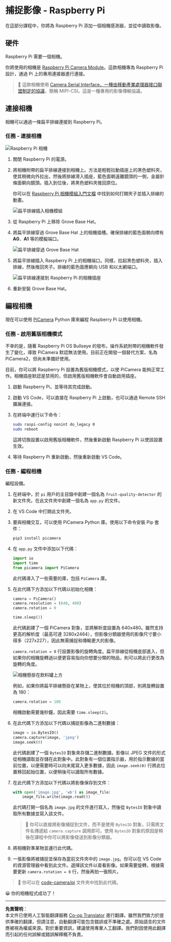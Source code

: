 <!--
CO_OP_TRANSLATOR_METADATA:
{
  "original_hash": "c677667095f6133eee418c7e53615d05",
  "translation_date": "2025-08-26T14:10:53+00:00",
  "source_file": "4-manufacturing/lessons/2-check-fruit-from-device/pi-camera.md",
  "language_code": "hk"
}
-->
# 捕捉影像 - Raspberry Pi

在這部分課程中，你將為 Raspberry Pi 添加一個相機感測器，並從中讀取影像。

## 硬件

Raspberry Pi 需要一個相機。

你將使用的相機是 [Raspberry Pi Camera Module](https://www.raspberrypi.org/products/camera-module-v2/)。這款相機專為 Raspberry Pi 設計，通過 Pi 上的專用連接器進行連接。

> 💁 這款相機使用 [Camera Serial Interface，一種由移動產業處理器接口聯盟制定的協議](https://wikipedia.org/wiki/Camera_Serial_Interface)，簡稱 MIPI-CSI。這是一種專用的影像傳輸協議。

## 連接相機

相機可以通過一條扁平排線連接到 Raspberry Pi。

### 任務 - 連接相機

![Raspberry Pi 相機](../../../../../translated_images/pi-camera-module.4278753c31bd6e757aa2b858be97d72049f71616278cefe4fb5abb485b40a078.hk.png)

1. 關閉 Raspberry Pi 的電源。

1. 將相機附帶的扁平排線連接到相機上。方法是輕輕拉動插座上的黑色塑料夾，使其稍微向外拉出，然後將排線滑入插座，藍色面朝遠離鏡頭的一側，金屬針條面朝向鏡頭。插入到位後，將黑色塑料夾推回原位。

    你可以在 [Raspberry Pi 相機模組入門文檔](https://projects.raspberrypi.org/en/projects/getting-started-with-picamera/2) 中找到如何打開夾子並插入排線的動畫。

    ![扁平排線插入相機模組](../../../../../translated_images/pi-camera-ribbon-cable.0bf82acd251611c21ac616f082849413e2b322a261d0e4f8fec344248083b07e.hk.png)

1. 從 Raspberry Pi 上移除 Grove Base Hat。

1. 將扁平排線穿過 Grove Base Hat 上的相機插槽。確保排線的藍色面朝向標有 **A0**、**A1** 等的模擬端口。

    ![扁平排線穿過 Grove Base Hat](../../../../../translated_images/grove-base-hat-ribbon-cable.501fed202fcf73b11b2b68f6d246189f7d15d3e4423c572ddee79d77b4632b47.hk.png)

1. 將扁平排線插入 Raspberry Pi 上的相機端口。同樣，拉起黑色塑料夾，插入排線，然後推回夾子。排線的藍色面應朝向 USB 和以太網端口。

    ![扁平排線連接到 Raspberry Pi 的相機插座](../../../../../translated_images/pi-camera-socket-ribbon-cable.a18309920b11800911082ed7aa6fb28e6d9be3a022e4079ff990016cae3fca10.hk.png)

1. 重新安裝 Grove Base Hat。

## 編程相機

現在可以使用 [PiCamera](https://pypi.org/project/picamera/) Python 庫來編程 Raspberry Pi 以使用相機。

### 任務 - 啟用舊版相機模式

不幸的是，隨著 Raspberry Pi OS Bullseye 的發布，操作系統附帶的相機軟件發生了變化，導致 PiCamera 默認無法使用。目前正在開發一個替代方案，名為 PiCamera2，但尚未準備好使用。

目前，你可以將 Raspberry Pi 設置為舊版相機模式，以使 PiCamera 能夠正常工作。相機插座默認是禁用的，但啟用舊版相機軟件會自動啟用插座。

1. 啟動 Raspberry Pi，並等待其完成啟動。

1. 啟動 VS Code，可以直接在 Raspberry Pi 上啟動，也可以通過 Remote SSH 擴展連接。

1. 在終端中運行以下命令：

    ```sh
    sudo raspi-config nonint do_legacy 0
    sudo reboot
    ```

    這將切換設置以啟用舊版相機軟件，然後重新啟動 Raspberry Pi 以使該設置生效。

1. 等待 Raspberry Pi 重新啟動，然後重新啟動 VS Code。

### 任務 - 編程相機

編程設備。

1. 在終端中，於 `pi` 用戶的主目錄中創建一個名為 `fruit-quality-detector` 的新文件夾。在此文件夾中創建一個名為 `app.py` 的文件。

1. 在 VS Code 中打開此文件夾。

1. 要與相機交互，可以使用 PiCamera Python 庫。使用以下命令安裝 Pip 套件：

    ```sh
    pip3 install picamera
    ```

1. 在 `app.py` 文件中添加以下代碼：

    ```python
    import io
    import time
    from picamera import PiCamera
    ```

    此代碼導入了一些需要的庫，包括 `PiCamera` 庫。

1. 在此代碼下方添加以下代碼以初始化相機：

    ```python
    camera = PiCamera()
    camera.resolution = (640, 480)
    camera.rotation = 0
    
    time.sleep(2)
    ```

    此代碼創建了一個 PiCamera 對象，並將解析度設置為 640x480。雖然支持更高的解析度（最高可達 3280x2464），但影像分類器使用的影像尺寸要小得多（227x227），因此無需捕捉和傳輸更大的影像。

    `camera.rotation = 0` 行設置影像的旋轉角度。扁平排線從相機底部進入，但如果你的相機旋轉過以便更容易指向你想要分類的物品，則可以將此行更改為旋轉的角度。

    ![相機懸掛在飲料罐上方](../../../../../translated_images/pi-camera-upside-down.5376961ba31459883362124152ad6b823d5ac5fc14e85f317e22903bd681c2b6.hk.png)

    例如，如果你將扁平排線懸掛在某物上，使其位於相機的頂部，則將旋轉設置為 180：

    ```python
    camera.rotation = 180
    ```

    相機啟動需要幾秒鐘，因此需要 `time.sleep(2)`。

1. 在此代碼下方添加以下代碼以捕捉影像為二進制數據：

    ```python
    image = io.BytesIO()
    camera.capture(image, 'jpeg')
    image.seek(0)
    ```

    此代碼創建了一個 `BytesIO` 對象來存儲二進制數據。影像以 JPEG 文件的形式從相機讀取並存儲在此對象中。此對象有一個位置指示器，用於指示數據的當前位置，以便需要時可以向末尾寫入更多數據，因此 `image.seek(0)` 行將此位置移回起始位置，以便稍後可以讀取所有數據。

1. 在此代碼下方添加以下代碼以將影像保存到文件：

    ```python
    with open('image.jpg', 'wb') as image_file:
        image_file.write(image.read())
    ```

    此代碼打開一個名為 `image.jpg` 的文件進行寫入，然後從 `BytesIO` 對象中讀取所有數據並寫入該文件。

    > 💁 你可以直接將影像捕捉到文件，而不是使用 `BytesIO` 對象，只需將文件名傳遞給 `camera.capture` 調用即可。使用 `BytesIO` 對象的原因是稍後在課程中你可以將影像發送到影像分類器。

1. 將相機對準某物並運行此代碼。

1. 一張影像將被捕捉並保存為當前文件夾中的 `image.jpg`。你可以在 VS Code 的資源管理器中看到此文件。選擇該文件以查看影像。如果需要旋轉，根據需要更新 `camera.rotation = 0` 行，然後再拍一張照片。

> 💁 你可以在 [code-camera/pi](../../../../../4-manufacturing/lessons/2-check-fruit-from-device/code-camera/pi) 文件夾中找到此代碼。

😀 你的相機程式成功了！

---

**免責聲明**：  
本文件已使用人工智能翻譯服務 [Co-op Translator](https://github.com/Azure/co-op-translator) 進行翻譯。雖然我們致力於提供準確的翻譯，但請注意，自動翻譯可能包含錯誤或不準確之處。原始語言的文件應被視為權威來源。對於重要資訊，建議使用專業人工翻譯。我們對因使用此翻譯而引起的任何誤解或錯誤解釋概不負責。
